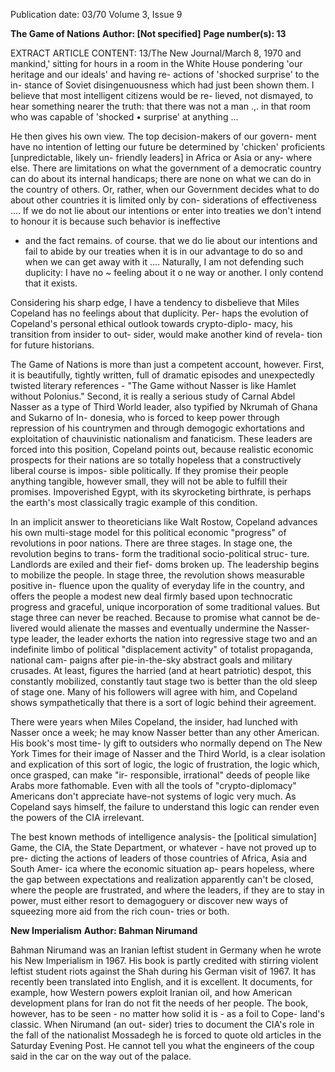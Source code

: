 Publication date: 03/70
Volume 3, Issue 9

**The Game of Nations**
**Author:  [Not specified]**
**Page number(s): 13**

EXTRACT ARTICLE CONTENT:
13/The New Journal/March 8, 1970 
and mankind,' sitting for hours in a 
room in the White House pondering 'our 
heritage and our ideals' and having re-
actions of 'shocked surprise' to the in-
stance of Soviet disingenuousness which 
had just been shown them. I believe that 
most intelligent citizens would be re-
lieved, not dismayed, to hear something 
nearer the truth: that there was not a man 
.,. 
in that room who was capable of 'shocked 
• 
surprise' at anything ... 

He then gives his own view. 
The top decision-makers of our govern-
ment have no intention of letting our 
future be determined by 'chicken' 
proficients [unpredictable, likely un-
friendly leaders] in Africa or Asia or any-
where else. There are limitations on what 
the government of a democratic country 
can do about its internal handicaps; 
there are none on what we can do in the 
country of others. Or, rather, when our 
Government decides what to do about 
other countries it is limited only by con-
siderations of effectiveness .... If we do 
not lie about our intentions or enter 
into treaties we don't intend to honour 
it is because such behavior is ineffective 
- and the fact remains. of course. that 
we do lie about our intentions and fail 
to abide by our treaties when it is in 
our advantage to do so and when we 
can get away with it .... Naturally, I am 
not defending such duplicity: I have no 
~ feeling about it o ne way or another. I 
only contend that it exists. 

Considering his sharp edge, I have a 
tendency to disbelieve that Miles Copeland 
has no feelings about that duplicity. Per-
haps the evolution of Copeland's personal 
ethical outlook towards crypto-diplo-
macy, his transition from insider to out-
sider, would make another kind of revela-
tion for future historians. 

The Game of Nations is more than just 
a competent account, however. First, 
it is beautifully, tightly written, full of 
dramatic episodes and unexpectedly 
twisted literary references - "The Game 
without Nasser is like Hamlet without 
Polonius." Second, it is really a serious 
study of Carnal Abdel Nasser as a type of 
Third World leader, also typified by 
Nkrumah of Ghana and Sukarno of In-
donesia, who is forced to keep power 
through repression of his countrymen 
and through demogogic exhortations and 
exploitation of chauvinistic nationalism 
and fanaticism. These leaders are forced 
into this position, Copeland points out, 
because realistic economic prospects for 
their nations are so totally hopeless that 
a constructively liberal course is impos-
sible politically. If they promise their 
people anything tangible, however small, 
they will not be able to fulfill their 
promises. Impoverished Egypt, with its 
skyrocketing birthrate, is perhaps the 
earth's most classically tragic example of 
this condition. 

In an implicit answer to theoreticians 
like Walt Rostow, Copeland advances 
his own multi-stage model for this political 
economic "progress" of revolutions in 
poor nations. There are three stages. In 
stage one, the revolution begins to trans-
form the traditional socio-political struc-
ture. Landlords are exiled and their fief-
doms broken up. The leadership begins 
to mobilize the people. In stage three, the 
revolution shows measurable positive in-
fluence upon the quality of everyday life 
in the country, and offers the people a 
modest new deal firmly based upon 
technocratic progress and graceful, unique 
incorporation of some traditional values.
But stage three can never be reached. 
Because to promise what cannot be de-
livered would alienate the masses and 
eventually undermine the Nasser-type 
leader, the leader exhorts the nation into 
regressive stage two and an indefinite 
limbo of political "displacement activity" 
of totalist propaganda, national cam-
paigns after pie-in-the-sky abstract goals 
and military crusades. At least, figures 
the harried (and at heart patriotic) despot, 
this constantly mobilized, constantly 
taut stage two is better than the old sleep 
of stage one. Many of his followers will 
agree with him, and Copeland shows 
sympathetically that there is a sort of 
logic behind their agreement. 

There were years when Miles Copeland, 
the insider, had lunched with Nasser once 
a week; he may know Nasser better than 
any other American. His book's most time-
ly gift to outsiders who normally depend 
on The New York Times for their image 
of Nasser and the Third World, is a clear 
isolation and explication of this sort of 
logic, the logic of frustration, the logic 
which, once grasped, can make "ir-
responsible, irrational" deeds of people like 
Arabs more fathomable. Even with all 
the tools of "crypto-diplomacy" Americans 
don't appreciate have-not systems 
of logic very much. As Copeland says 
himself, the failure to understand this 
logic can render even the powers of the 
CIA irrelevant. 

The best known methods of intelligence 
analysis- the [political simulation] 
Game, the CIA, the State Department, or 
whatever - have not proved up to pre-
dicting the actions of leaders of those 
countries of Africa, Asia and South Amer-
ica where the economic situation ap-
pears hopeless, where the gap between 
expectations and realization apparently 
can't be closed, where the people are 
frustrated, and where the leaders, if they 
are to stay in power, must either resort 
to demagoguery or discover new ways of 
squeezing more aid from the rich coun-
tries or both. 


**New Imperialism**
**Author: Bahman Nirumand**

Bahman Nirumand was an Iranian 
leftist student in Germany when he wrote 
his New Imperialism in 1967. His book 
is partly credited with stirring violent 
leftist student riots against the Shah during 
his German visit of 1967. It has recently 
been translated into English, and it is 
excellent. It documents, for example, how 
Western powers exploit Iranian oil, and 
how American development plans for 
Iran do not fit the needs of her people. 
The book, however, has to be seen - no 
matter how solid it is - as a foil to Cope-
land's classic. When Nirumand (an out-
sider) tries to document the CIA's role 
in the fall of the nationalist Mossadegh he 
is forced to quote old articles in the 
Saturday Evening Post. He cannot tell 
you what the engineers of the coup said 
in the car on the way out of the palace.